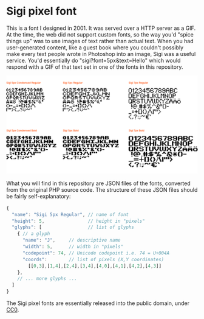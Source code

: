 # Sigi pixel font

This is a font I designed in 2001.
It was served over a HTTP server as a GIF. At the time, the web did not support custom fonts, so the way you'd "spice things up" was to use images of text rather than actual text. When you had user-generated content, like a guest book where you couldn't possibly make every text people wrote in Photoshop into an image, Sigi was a useful service. You'd essentially do "sigi?font=5px&text=Hello" which would respond with a GIF of that text set in one of the fonts in this repository.

![image of sigi](sigi.png)

What you will find in this repository are JSON files of the fonts, converted from the original PHP source code. The structure of these JSON files should be fairly self-explanatory:

```js
{
  "name": "Sigi 5px Regular", // name of font
  "height": 5,                // height in "pixels"
  "glyphs": [                 // list of glyphs
    { // a glyph
      "name": "J",     // descriptive name
      "width": 5,      // width in "pixels"
      "codepoint": 74, // Unicode codepoint i.e. 74 = U+004A
      "coords":        // list of pixels (X,Y coordinates)
        [[0,3],[1,4],[2,4],[3,4],[4,0],[4,1],[4,2],[4,3]]
    },
    // ... more glyphs ...
  ]
}
```


The Sigi pixel fonts are essentially released into the public domain, under [CC0](LICENSE.txt).
